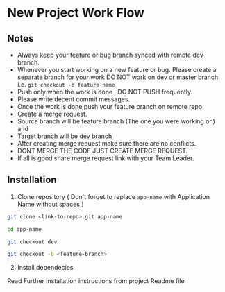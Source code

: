 New Project Work Flow
=====================

## Notes

- Always keep your feature or bug branch synced with remote dev branch.
- Whenever you start working on a new feature or bug. Please create a separate branch for your work DO NOT work on dev or master branch
  i.e. ```git checkout -b feature-name```
- Push only when the work is done , DO NOT PUSH frequently.
- Please write decent commit messages.
- Once the work is done push your feature branch on remote repo
- Create a merge request.
- Source branch will be feature branch (The one you were working on) and
- Target branch will be dev branch
- After creating merge request make sure there are no conflicts.
- DONT MERGE THE CODE JUST CREATE MERGE REQUEST.
- If all is good share merge request link with your Team Leader.

## Installation

1. Clone repository ( Don't forget to replace ```app-name``` with Application Name without spaces )

```bash
git clone <link-to-repo>.git app-name

cd app-name

git checkout dev

git checkout -b <feature-branch>
```

2. Install dependecies

Read Further installation instructions from project Readme file
